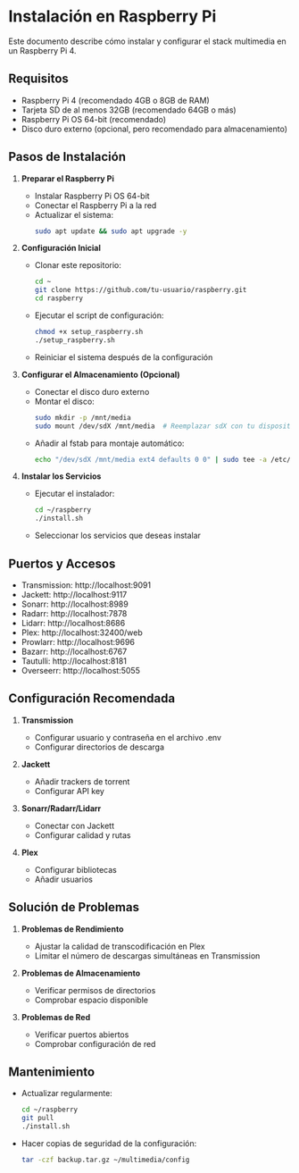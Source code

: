 # Instalación en Raspberry Pi

Este documento describe cómo instalar y configurar el stack multimedia en un Raspberry Pi 4.

## Requisitos

- Raspberry Pi 4 (recomendado 4GB o 8GB de RAM)
- Tarjeta SD de al menos 32GB (recomendado 64GB o más)
- Raspberry Pi OS 64-bit (recomendado)
- Disco duro externo (opcional, pero recomendado para almacenamiento)

## Pasos de Instalación

1. **Preparar el Raspberry Pi**
   - Instalar Raspberry Pi OS 64-bit
   - Conectar el Raspberry Pi a la red
   - Actualizar el sistema:
     ```bash
     sudo apt update && sudo apt upgrade -y
     ```

2. **Configuración Inicial**
   - Clonar este repositorio:
     ```bash
     cd ~
     git clone https://github.com/tu-usuario/raspberry.git
     cd raspberry
     ```
   - Ejecutar el script de configuración:
     ```bash
     chmod +x setup_raspberry.sh
     ./setup_raspberry.sh
     ```
   - Reiniciar el sistema después de la configuración

3. **Configurar el Almacenamiento (Opcional)**
   - Conectar el disco duro externo
   - Montar el disco:
     ```bash
     sudo mkdir -p /mnt/media
     sudo mount /dev/sdX /mnt/media  # Reemplazar sdX con tu dispositivo
     ```
   - Añadir al fstab para montaje automático:
     ```bash
     echo "/dev/sdX /mnt/media ext4 defaults 0 0" | sudo tee -a /etc/fstab
     ```

4. **Instalar los Servicios**
   - Ejecutar el instalador:
     ```bash
     cd ~/raspberry
     ./install.sh
     ```
   - Seleccionar los servicios que deseas instalar

## Puertos y Accesos

- Transmission: http://localhost:9091
- Jackett: http://localhost:9117
- Sonarr: http://localhost:8989
- Radarr: http://localhost:7878
- Lidarr: http://localhost:8686
- Plex: http://localhost:32400/web
- Prowlarr: http://localhost:9696
- Bazarr: http://localhost:6767
- Tautulli: http://localhost:8181
- Overseerr: http://localhost:5055

## Configuración Recomendada

1. **Transmission**
   - Configurar usuario y contraseña en el archivo .env
   - Configurar directorios de descarga

2. **Jackett**
   - Añadir trackers de torrent
   - Configurar API key

3. **Sonarr/Radarr/Lidarr**
   - Conectar con Jackett
   - Configurar calidad y rutas

4. **Plex**
   - Configurar bibliotecas
   - Añadir usuarios

## Solución de Problemas

1. **Problemas de Rendimiento**
   - Ajustar la calidad de transcodificación en Plex
   - Limitar el número de descargas simultáneas en Transmission

2. **Problemas de Almacenamiento**
   - Verificar permisos de directorios
   - Comprobar espacio disponible

3. **Problemas de Red**
   - Verificar puertos abiertos
   - Comprobar configuración de red

## Mantenimiento

- Actualizar regularmente:
  ```bash
  cd ~/raspberry
  git pull
  ./install.sh
  ```

- Hacer copias de seguridad de la configuración:
  ```bash
  tar -czf backup.tar.gz ~/multimedia/config
  ``` 